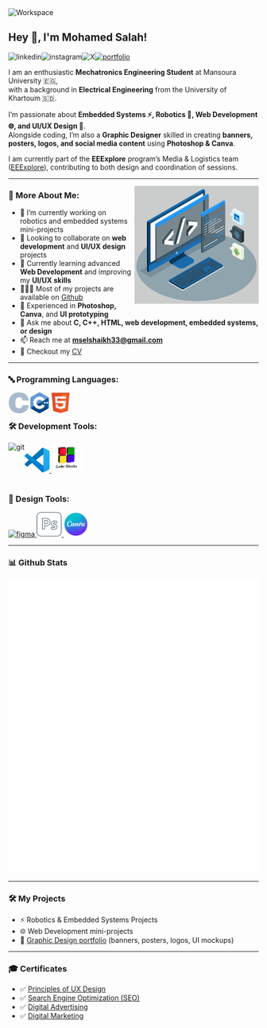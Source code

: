 <img src="https://github.com/SP-XD/SP-XD/blob/main/images/dev-working_rounded.gif?raw=true" alt="Workspace" width="40%"/>

## Hey 👋, I'm Mohamed Salah!
<a href="https://www.linkedin.com/in/mohamed-salah-254066355/" target="_blank"><img align='left' alt="linkedin" src="https://raw.githubusercontent.com/rahul-jha98/rahul-jha98/561d474902b59c7429ec22bb73e225696c27b202/assets/linkedin.svg" height='18px'/></a>
<a href="https://www.instagram.com/mohamed_salah_siddig/" target="_blank"><img align='left' alt="instagram" src="https://cdn-icons-png.flaticon.com/512/2111/2111463.png" height='18px'/></a>
<a href="https://x.com/MoeSalah020?t=03WTXkoJvgPOVu9lSZjkGg&s=09" target="_blank"> <img align='left' alt="X" src="https://cdn-icons-png.flaticon.com/512/5968/5968958.png" height='18px'/></a>
<a href="https://mostaql.com/u/Moe_Salah/portfolio" target="_blank"><img alt="portfolio" src="https://cdn-icons-png.flaticon.com/512/3135/3135679.png" height='18px'/></a>

I am an enthusiastic **Mechatronics Engineering Student** at Mansoura University 🇪🇬,  
with a background in **Electrical Engineering** from the University of Khartoum 🇸🇩.  

I’m passionate about **Embedded Systems ⚡, Robotics 🤖, Web Development 🌐, and UI/UX Design 🎨**.  
Alongside coding, I’m also a **Graphic Designer** skilled in creating **banners, posters, logos, and social media content** using **Photoshop & Canva**.  

I am currently part of the **EEExplore** program’s Media & Logistics team (<a href="https://linktr.ee/EEExplore" target="_blank">EEExplore</a>), contributing to both design and coordination of sessions.  

---

<img align="right" alt="GIF" src="https://github.com/MoeSalah020/MoeSalah020/blob/main/techstack.gif" width="250px"/>

### 🧐 More About Me:
- 🔭 I’m currently working on robotics and embedded systems mini-projects  
- 🤝 Looking to collaborate on **web development** and **UI/UX design** projects  
- 🌱 Currently learning advanced **Web Development** and improving my **UI/UX skills**  
- 👨🏻‍💻 Most of my projects are available on <a href="https://github.com/MoeSalah020" target="_blank">Github</a>  
- 🎨 Experienced in **Photoshop, Canva**, and **UI prototyping**  
- 💬 Ask me about **C, C++, HTML, web development, embedded systems, or design**  
- 📫 Reach me at **mselshaikh33@gmail.com**  
- 📝 Checkout my <a href="./Mohamed Salah's CV.pdf" target="_blank">CV</a>

---

### 🔤 Programming Languages:
<a href="https://www.cprogramming.com/" target="_blank"> <img align="left" alt="C" height ="42px" src="https://raw.githubusercontent.com/devicons/devicon/master/icons/c/c-original.svg"> </a>
<a href="https://isocpp.org/" target="_blank"> <img align="left" alt="C++" height ="42px" src="https://raw.githubusercontent.com/devicons/devicon/master/icons/cplusplus/cplusplus-original.svg"> </a>
<a href="https://developer.mozilla.org/en-US/docs/Web/HTML" target="_blank"> <img align="left" alt="HTML" height ="42px" src="https://raw.githubusercontent.com/devicons/devicon/master/icons/html5/html5-original.svg"> </a>
<br><br>

### 🛠️ Development Tools:
<a href="https://git-scm.com/" target="_blank"> <img src="https://raw.githubusercontent.com/rahul-jha98/github_readme_icons/main/language_and_tools/square/git-scm/git-scm.svg" align="left" alt="git" height='60px'/> </a>
<a href="https://code.visualstudio.com/" target="_blank"> <img src="https://raw.githubusercontent.com/devicons/devicon/master/icons/vscode/vscode-original.svg" alt="vscode" height='50px'/> </a>
<a href="http://www.codeblocks.org/" target="_blank"> <img src="./Code Blocks.png" alt="codeblocks" height='60px'/> </a>
<br><br>

### 🎨 Design Tools:
<a href="https://www.figma.com/" target="_blank"> <img src="https://raw.githubusercontent.com/rahul-jha98/github_readme_icons/main/language_and_tools/square/figma/figma.svg" alt="figma" height='50px'/> </a>
<a href="https://www.adobe.com/products/photoshop.html" target="_blank"> <img src="https://raw.githubusercontent.com/devicons/devicon/master/icons/photoshop/photoshop-line.svg" alt="photoshop" height='50px'/> </a>
<a href="https://www.canva.com/" target="_blank"> <img src="Canva Logo.png" alt="canva" height='50px'/> </a>

---

### 📊 Github Stats
<a href="https://github.com/rahul-jha98/github-stats-transparent" target="_blank">
  
![Stats Overview](https://raw.githubusercontent.com/rahul-jha98/github-stats-transparent/output/generated/overview.svg)
![Most Used Languages](https://raw.githubusercontent.com/rahul-jha98/github-stats-transparent/output/generated/languages.svg)

</a>

---

### 🛠️ My Projects
- ⚡ Robotics & Embedded Systems Projects  
- 🌐 Web Development mini-projects  
- 🎨 <a href="https://mostaql.com/u/Moe_Salah/portfolio" target="_blank">Graphic Design portfolio</a> (banners, posters, logos, UI mockups)  

---

### 🎓 Certificates
- ✅ <a href="./UX Design Certificate.pdf" target="_blank">Principles of UX Design</a>  
- ✅ <a href="SEO Certificate.pdf" target="_blank">Search Engine Optimization (SEO)</a>  
- ✅ <a href="./Digital Advertising Certificate.pdf">Digital Advertising</a>  
- ✅ <a href="./Digital Marketing Certificate.pdf" target="_blank">Digital Marketing</a>  

